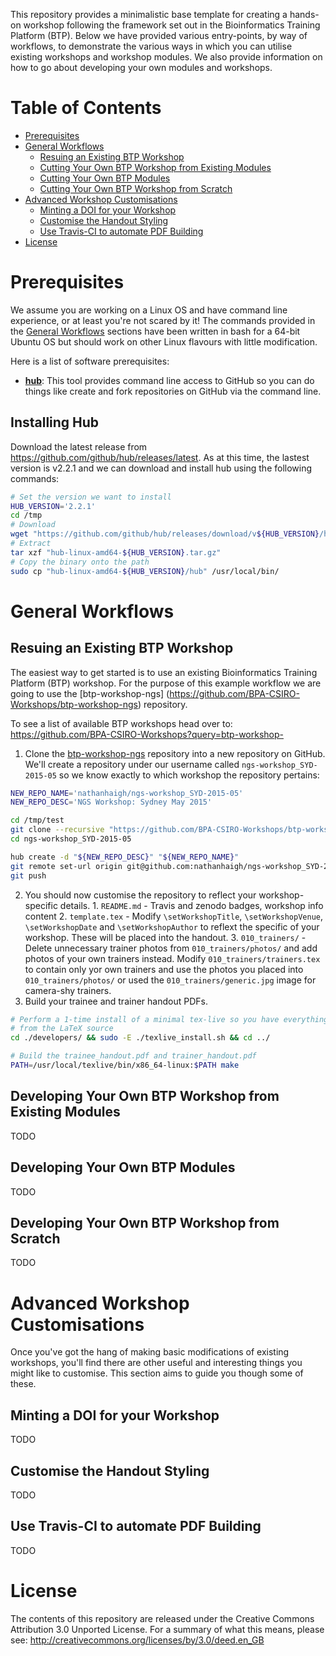 This repository provides a minimalistic base template for creating a hands-on workshop
following the framework set out in the Bioinformatics Training Platform (BTP). Below we have
provided various entry-points, by way of workflows, to demonstrate the various ways in which you
can utilise existing workshops and workshop modules. We also provide information on how to go about
developing your own modules and workshops.

Table of Contents
=================
<!-- START doctoc generated TOC please keep comment here to allow auto update -->
<!-- DON'T EDIT THIS SECTION, INSTEAD RE-RUN doctoc TO UPDATE -->

- [Prerequisites](#prerequisites)
- [General Workflows](#general-workflows)
  - [Resuing an Existing BTP Workshop](#resuing-an-existing-btp-workshop)
  - [Cutting Your Own BTP Workshop from Existing Modules](#cutting-your-own-btp-workshop-from-existing-modules)
  - [Cutting Your Own BTP Modules](#cutting-your-own-btp-modules)
  - [Cutting Your Own BTP Workshop from Scratch](#cutting-your-own-btp-workshop-from-scratch)
- [Advanced Workshop Customisations](#advanced-workshop-customisations)
  - [Minting a DOI for your Workshop](#minting-a-doi-for-your-workshop)
  - [Customise the Handout Styling](#customise-the-handout-styling)
  - [Use Travis-CI to automate PDF Building](#use-travis-ci-to-automate-pdf-building)
- [License](#license)

<!-- END doctoc generated TOC please keep comment here to allow auto update -->

Prerequisites
=============
We assume you are working on a Linux OS and have command line experience, or at least you're not
scared by it! The commands provided in the [General Workflows](#general-workflows) sections have
been written in bash for a 64-bit Ubuntu OS but should work on other Linux flavours with little
modification.

Here is a list of software prerequisites:

- [**hub**](https://hub.github.com/): This tool provides command line access to GitHub so you can do
    things like create and fork repositories on GitHub via the command line.

Installing Hub
--------------
Download the latest release from https://github.com/github/hub/releases/latest. As at this time,
the lastest version is v2.2.1 and we can download and install hub using the following commands:

```bash
# Set the version we want to install
HUB_VERSION='2.2.1'
cd /tmp
# Download
wget "https://github.com/github/hub/releases/download/v${HUB_VERSION}/hub-linux-amd64-${HUB_VERSION}.tar.gz"
# Extract
tar xzf "hub-linux-amd64-${HUB_VERSION}.tar.gz"
# Copy the binary onto the path
sudo cp "hub-linux-amd64-${HUB_VERSION}/hub" /usr/local/bin/
```

General Workflows
=================

Resuing an Existing BTP Workshop
--------------------------------
The easiest way to get started is to use an existing Bioinformatics Training Platform (BTP)
workshop. For the purpose of this example workflow we are going to use the [btp-workshop-ngs]
(https://github.com/BPA-CSIRO-Workshops/btp-workshop-ngs) repository.

To see a list of available BTP workshops head over to:
https://github.com/BPA-CSIRO-Workshops?query=btp-workshop-

  1. Clone the [btp-workshop-ngs](https://github.com/BPA-CSIRO-Workshops/btp-workshop-ngs)
  repository into a new repository on GitHub. We'll create a repository under our username called
  `ngs-workshop_SYD-2015-05` so we know exactly to which workshop the repository pertains:

  ```bash
  NEW_REPO_NAME='nathanhaigh/ngs-workshop_SYD-2015-05'
  NEW_REPO_DESC='NGS Workshop: Sydney May 2015'
  
  cd /tmp/test
  git clone --recursive "https://github.com/BPA-CSIRO-Workshops/btp-workshop-ngs.git" ngs-workshop_SYD-2015-05
  cd ngs-workshop_SYD-2015-05
  
  hub create -d "${NEW_REPO_DESC}" "${NEW_REPO_NAME}"
  git remote set-url origin git@github.com:nathanhaigh/ngs-workshop_SYD-2015-05.git
  git push
  ```

  2. You should now customise the repository to reflect your workshop-specific details.
    1. `README.md` - Travis and zenodo badges, workshop info content
    2. `template.tex` - Modify `\setWorkshopTitle`, `\setWorkshopVenue`, `\setWorkshopDate` and
    `\setWorkshopAuthor` to reflext the specific of your workshop. These will be placed into the
    handout.
    3. `010_trainers/` - Delete unnecessary trainer photos from `010_trainers/photos/` and add
    photos of your own trainers instead. Modify `010_trainers/trainers.tex` to contain only yor own
    trainers and use the photos you placed into `010_trainers/photos/` or used the
    `010_trainers/generic.jpg` image for camera-shy trainers.
  3. Build your trainee and trainer handout PDFs.

```bash
# Perform a 1-time install of a minimal tex-live so you have everything you need to build the PDFs
# from the LaTeX source
cd ./developers/ && sudo -E ./texlive_install.sh && cd ../

# Build the trainee_handout.pdf and trainer_handout.pdf
PATH=/usr/local/texlive/bin/x86_64-linux:$PATH make
```

Developing Your Own BTP Workshop from Existing Modules
------------------------------------------------------
TODO

Developing Your Own BTP Modules
-------------------------------
TODO

Developing Your Own BTP Workshop from Scratch
---------------------------------------------
TODO

Advanced Workshop Customisations
================================
Once you've got the hang of making basic modifications of existing workshops, you'll find there are
other useful and interesting things you might like to customise. This section aims to guide you
though some of these.

Minting a DOI for your Workshop
-------------------------------
TODO

Customise the Handout Styling
-----------------------------
TODO

Use Travis-CI to automate PDF Building
--------------------------------------
TODO

License
=======
The contents of this repository are released under the Creative Commons
Attribution 3.0 Unported License. For a summary of what this means,
please see:
http://creativecommons.org/licenses/by/3.0/deed.en_GB

